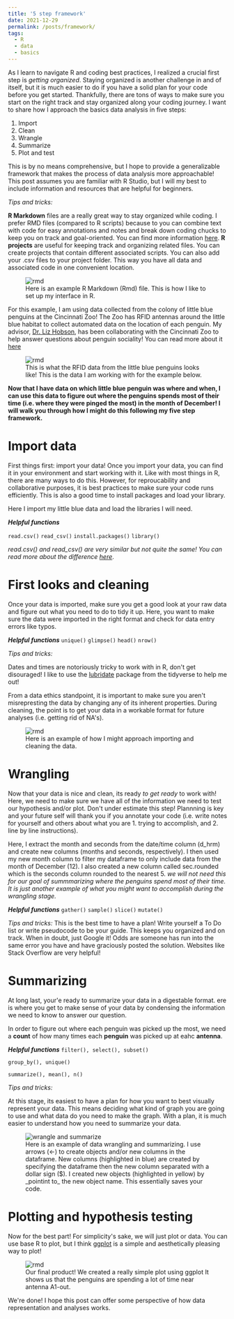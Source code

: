 ```yaml
---
title: '5 step framework'
date: 2021-12-29 
permalink: /posts/framework/
tags:
  - R
  - data
  - basics
---
```

As I learn to navigate R and coding best practices, I realized a crucial first step is _getting organized_. Staying organized is another challenge in and of itself, but it is much easier to do if you have a solid plan for your code before you get started. Thankfully, there are tons of ways to make sure you start on the right track and stay organized along your coding journey. I want to share how I approach the basics data analysis in five steps: 
1. Import
2. Clean
3. Wrangle
4. Summarize
5. Plot and test

This is by no means comprehensive, but I hope to provide a generalizable framework that makes the process of data analysis more approachable! This post assumes you are familiar with R Studio, but I will my best to include information and resources that are helpful for beginners.

_Tips and tricks:_

**R Markdown** files are a really great way to stay organized while coding. I prefer RMD files (compared to R scripts) because to you can combine text with code for easy annotations and notes and break down coding chucks to keep you on track and goal-oriented. You can find more information [here](https://rmarkdown.rstudio.com/).
**R projects** are useful for keeping track and organizing related files. You can create projects that contain different associated scripts. You can also add your .csv files to your project folder. This way you have all data and associated code in one convenient location. 
<figure>
  <img src="https://user-images.githubusercontent.com/78130420/147700615-bdcf88a8-c65b-4a42-9c9e-e46b0d298425.png" alt="rmd">
  <figcaption>Here is an example R Markdown (Rmd) file. This is how I like to set up my interface in R.</figcaption>
</figure>

For this example, I am using data collected from the colony of little blue penguins at the Cincinnati Zoo! The Zoo has RFID antennas around the little blue habitat to collect automated data on the location of each penguin. My advisor, [Dr. Liz Hobson](http://hobsonresearch.com/), has been collaborating with the Cincinnati Zoo to help answer questions about penguin sociality! You can read more about it [here](http://hobsonresearch.com/index.php/biol2099-analytical-tools-for-behavior-information/.)

<figure>
  <img src="https://user-images.githubusercontent.com/78130420/147704396-8a69f2d8-d2af-46ad-ad44-68c6a92b9934.png" alt="rmd">
  <figcaption>This is what the RFID data from the little blue penguins looks like! This is the data I am working with for the example below.</figcaption>
</figure>

**Now that I have data on which little blue penguin was where and when, I can use this data to figure out where the penguins spends most of their time (i.e. where they were pinged the most) in the month of December! I will walk you through how I might do this following my five step framework.**

Import data
======
First things first: import your data! Once you import your data, you can find it in your environment and start working with it. Like with most things in R, there are many ways to do this. However, for reproucability and collaborative purposes, it is best practices to make sure your code runs efficiently. This is also a good time to install packages and load your library. 

Here I import my little blue data and load the libraries I will need. 

**_Helpful functions_**

`read.csv()`
`read_csv()`
`install.packages()`
`library()`

_read.csv() and read_csv() are very similar but not quite the same! You can read more about the difference [here](https://medium.com/r-tutorials/r-functions-daily-read-csv-3c418c25cba4)_.

First looks and cleaning 
======
Once your data is imported, make sure you get a good look at your raw data and figure out what you need to do to tidy it up. Here, you want to make sure the data were imported in the right format and check for data entry errors like typos.

**_Helpful functions_**
`unique()`
`glimpse()`
`head()`
`nrow()`

_Tips and tricks:_

Dates and times are notoriously tricky to work with in R, don't get disouraged! I like to use the [lubridate](https://lubridate.tidyverse.org/) package from the tidyverse to help me out!

From a data ethics standpoint, it is important to make sure you aren't misrepresting the data by changing any of its inherent properties. During cleaning, the point is to get your data in a workable format for future analyses (i.e. getting rid of NA's). 

<figure>
  <img src="https://user-images.githubusercontent.com/78130420/147700696-9572324b-1764-45c2-90f2-96bb11ba482a.png" alt="rmd">
  <figcaption>Here is an example of how I might approach importing and cleaning the data.</figcaption>
</figure>

Wrangling
======
Now that your data is nice and clean, its ready _to get ready_ to work with! Here, we need to make sure we have all of the information we need to test our hypothesis and/or plot. Don't under estimate this step! Plannning is key and your future self will thank you if you annotate your code (i.e. write notes for yourself and others about what you are 1. trying to accomplish, and 2. line by line instructions).

Here, I extract the month and seconds from the date/time column (d_hrm) and create new columns (months and seconds, respectively). I then used my new month column to filter my dataframe to only include data from the month of December (12). I also created a new column called sec.rounded which is the seconds column rounded to the nearest 5. _we will not need this for our goal of summmarizing where the penguins spend most of their time. It is just another example of what you might want to accomplish during the wrangling stage._

**_Helpful functions_**
`gather()`
`sample()`
`slice()`
`mutate()`

_Tips and tricks:_
This is the best time to have a plan! Write yourself a To Do list or write pseudocode to be your guide. This keeps you organized and on track. 
When in doubt, just Google it! Odds are someone has run into the same error you have and have graciously posted the solution. Websites like Stack Overflow are very helpful!

Summarizing 
======
At long last, your'e ready to summarize your data in a digestable format. ere is where you get to make sense of your data by condensing the information we need to know to answer our question. 

In order to figure out where each penguin was picked up the most, we need a **count** of how many times each **penguin** was picked up at eahc **antenna**.

**_Helpful functions_**
`filter(), select(), subset()`

`group_by(), unique()`

`summarize(), mean(), n()`

_Tips and tricks:_

At this stage, its easiest to have a plan for how you want to best visually represent your data. This means deciding what kind of graph you are going to use and what data do you need to make the graph. With a plan, it is much easier to understand how you need to summarize your data. 

<figure>
  <img src="https://user-images.githubusercontent.com/78130420/147705537-33a2f2d0-77d9-4a9b-b863-175fffc1a22f.png" alt="wrangle and summarize">
  <figcaption>Here is an example of data wrangling and summarizing. I use arrows (<-) to create objects and/or new columns in the dataframe. New columns (highlighted in blue) are created by specifying the dataframe then the new column separated with a dollar sign ($). I created new objects (highlighted in yellow) by _pointint to_ the new object name. This essentially saves your code.</figcaption>
</figure>

Plotting and hypothesis testing
======
Now for the best part! For simplicity's sake, we will just plot or data. You can use base R to plot, but I think [ggplot](https://ggplot2.tidyverse.org/) is a simple and aesthetically pleasing way to plot! 
  
<figure>
  <img src="https://user-images.githubusercontent.com/78130420/147707809-b4e7f392-0469-4a64-bf63-cf27fac0a786.png" alt="rmd">
  <figcaption>Our final product! We created a really simple plot using ggplot It shows us that the penguins are spending a lot of time near antenna A1-out.</figcaption>
</figure>

We're done! I hope this post can offer some perspective of how data representation and analyses works.
